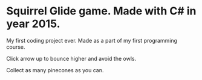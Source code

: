 # Squirrel Glide game. Made with C# in year 2015.
My first coding project ever. Made as a part of my first programming course.

Click arrow up to bounce higher and avoid the owls.

Collect as many pinecones as you can.
